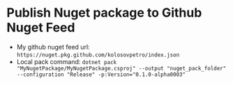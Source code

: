 # Publish Nuget package to Github Nuget Feed

- My github nuget feed url: `https://nuget.pkg.github.com/kolosovpetro/index.json`
- Local pack
  command: `dotnet pack "MyNugetPackage/MyNugetPackage.csproj" --output "nuget_pack_folder" --configuration "Release" -p:Version="0.1.0-alpha0003"`
